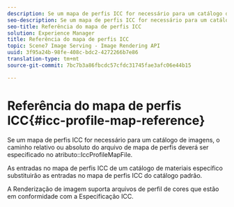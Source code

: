 ```yaml
---
description: Se um mapa de perfis ICC for necessário para um catálogo de imagens, o caminho relativo ou absoluto do arquivo de mapa de perfis deverá ser especificado no atributo IccProfileMapFile.
seo-description: Se um mapa de perfis ICC for necessário para um catálogo de imagens, o caminho relativo ou absoluto do arquivo de mapa de perfis deverá ser especificado no atributo IccProfileMapFile.
seo-title: Referência do mapa de perfis ICC
solution: Experience Manager
title: Referência do mapa de perfis ICC
topic: Scene7 Image Serving - Image Rendering API
uuid: 3f95a24b-98fe-408c-bdc2-4272266b7e86
translation-type: tm+mt
source-git-commit: 7bc7b3a86fbcdc57cfdc31745fae3afc06e44b15

---
```



# Referência do mapa de perfis ICC{#icc-profile-map-reference}

Se um mapa de perfis ICC for necessário para um catálogo de imagens, o caminho relativo ou absoluto do arquivo de mapa de perfis deverá ser especificado no atributo::IccProfileMapFile.

As entradas no mapa de perfis ICC de um catálogo de materiais específico substituirão as entradas no mapa de perfis ICC do catálogo padrão.

A Renderização de imagem suporta arquivos de perfil de cores que estão em conformidade com a Especificação ICC.
